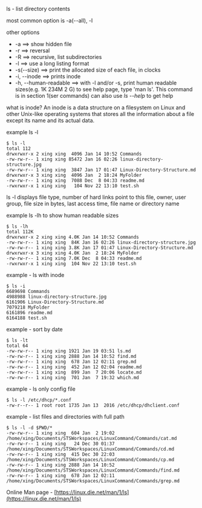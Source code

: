 ls - list directory contents


most common option is -a(--all), -l

other options
- -a ==> show hidden file
- -r ==> reversal
- -R ==> recursive, list subdirectories
- -l ==> use a long listing format
- -s(--size) ==> print the allocated size of each file, in clocks
- -i, --inode ==> prints inode
- -h, --human-readable ==> with -l and/or -s, print human readable sizes(e.g. 1K 234M 2 G)
to see help page, type 'man ls'. This command is in section 1(ser commands)
can also use *ls --help* to get help

what is inode?
An inode is a data structure on a filesystem on Linux and other Unix-like operating 
systems that stores all the information about a file except its name and its actual data. 


example ls -l 
```
$ ls -l
total 112
drwxrwxr-x 2 xing xing  4096 Jan 14 10:52 Commands
-rw-rw-r-- 1 xing xing 85472 Jan 16 02:26 linux-directory-structure.jpg
-rw-rw-r-- 1 xing xing  3847 Jan 17 01:47 Linux-Directory-Structure.md
drwxrwxr-x 3 xing xing  4096 Jan  2 18:24 MyFolder
-rw-rw-r-- 1 xing xing  7088 Dec  8 04:33 readme.md
-rwxrwxr-x 1 xing xing   104 Nov 22 13:10 test.sh
```

ls -l displays file type, number of hard links point to this file, owner, user group, file size in bytes, last access time, file name or directory name

example ls -lh to show human readable sizes
```
$ ls -lh
total 112K
drwxrwxr-x 2 xing xing 4.0K Jan 14 10:52 Commands
-rw-rw-r-- 1 xing xing  84K Jan 16 02:26 linux-directory-structure.jpg
-rw-rw-r-- 1 xing xing 3.8K Jan 17 01:47 Linux-Directory-Structure.md
drwxrwxr-x 3 xing xing 4.0K Jan  2 18:24 MyFolder
-rw-rw-r-- 1 xing xing 7.0K Dec  8 04:33 readme.md
-rwxrwxr-x 1 xing xing  104 Nov 22 13:10 test.sh
```


example - ls with inode
```
$ ls -i
6689698 Commands
4988988 linux-directory-structure.jpg
6161906 Linux-Directory-Structure.md
7079218 MyFolder
6161896 readme.md
6164188 test.sh
```

example - sort by date
```
$ ls -lt
total 64
-rw-rw-r-- 1 xing xing 1921 Jan 19 03:51 ls.md
-rw-rw-r-- 1 xing xing 2888 Jan 14 10:52 find.md
-rw-rw-r-- 1 xing xing  678 Jan 12 02:11 grep.md
-rw-rw-r-- 1 xing xing  452 Jan 12 02:04 readme.md
-rw-rw-r-- 1 xing xing  899 Jan  7 20:06 locate.md
-rw-rw-r-- 1 xing xing  701 Jan  7 19:32 which.md
```

example - ls only config file
```
$ ls -l /etc/dhcp/*.conf
-rw-r--r-- 1 root root 1735 Jan 13  2016 /etc/dhcp/dhclient.conf
```

example - list files and directories with full path
```
$ ls -l -d $PWD/*
-rw-rw-r-- 1 xing xing  604 Jan  2 19:02 /home/xing/Documents/STSWorkspaces/LinuxCommand/Commands/cat.md
-rw-rw-r-- 1 xing xing   24 Dec 30 01:37 /home/xing/Documents/STSWorkspaces/LinuxCommand/Commands/cd.md
-rw-rw-r-- 1 xing xing  415 Dec 30 22:03 /home/xing/Documents/STSWorkspaces/LinuxCommand/Commands/cp.md
-rw-rw-r-- 1 xing xing 2888 Jan 14 10:52 /home/xing/Documents/STSWorkspaces/LinuxCommand/Commands/find.md
-rw-rw-r-- 1 xing xing  678 Jan 12 02:11 /home/xing/Documents/STSWorkspaces/LinuxCommand/Commands/grep.md
```


Online Man page - [https://linux.die.net/man/1/ls](https://linux.die.net/man/1/ls)

